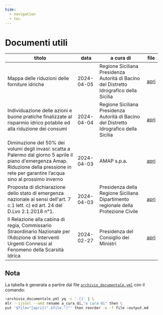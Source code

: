 ```yaml
---
hide:
  - navigation
  - toc
---
```


# Documenti utili

| titolo | data | a cura di | file |
| --- | --- | --- | --- |
| Mappa delle riduzioni delle forniture idriche | 2024-04-05 | Regione Siciliana Presidenza Autorità di Bacino del Distretto Idrografico della Sicilia | [apri](2024-04-05_mappa-riduzioni-forniture-idriche.pdf) |
| Individuazione delle azioni e buone pratiche finalizzate al risparmio idrico potabile ed alla riduzione dei consumi | 2024-04-04 | Regione Siciliana Presidenza Autorità di Bacino del Distretto Idrografico della Sicilia | [apri](risparmio_idrico_azioni_pratiche.pdf) |
| Diminuzione del 50% dei volumi degli invasi: scatta a Palermo dal giorno 5 aprile il piano d'emergenza Amap. Riduzione della pressione in rete per garantire l’acqua sino al prossimo inverno | 2024-04-03 | AMAP s.p.a. | [apri](diminuzione_volumi_invasi_piano_emergenza_amap_palermo.pdf) |
| Proposta di dichiarazione dello stato di emergenza nazionale ai sensi dell'art. 7 c.1 lett. c) ed art. 24 del D.Lvo 2.1.2018 n°1. | 2024-04-03 | Presidenza della Regione Siciliana Dipartimento regionale della Protezione Civile | [apri](emergenza_nazionale_art7e24_dlvo2018n1.pdf) |
| II Relazione alla cabina di regia, Commissario Straordinario Nazionale per l’Adozione di Interventi Urgenti Connessi al Fenomeno della Scarsità Idrica | 2024-02-27 | Presidenza del Consiglio dei Ministri | [apri](relazione_cabina-regia_commissario-straordinario-nazionale_interventi-scarsita-idrica.pdf) |


## Nota

La tabella è generata a partire dal file [`archivio_documentale.yml`](archivio_documentale.yml) con il comando:

```bash
<archivio_documentale.yml yq -c '.[]' | \
mlr --ijsonl --omd rename a_cura_di,"a cura di" then \
put '$file="[apri](".$file.")"' then reorder -e -f file >output.md
```
